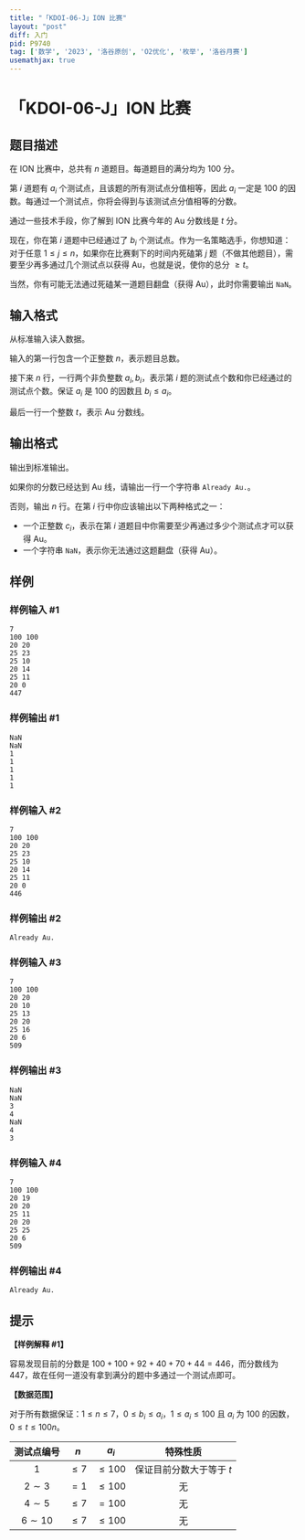```yaml
---
title: "「KDOI-06-J」ION 比赛"
layout: "post"
diff: 入门
pid: P9740
tag: ['数学', '2023', '洛谷原创', 'O2优化', '枚举', '洛谷月赛']
usemathjax: true
---
```


# 「KDOI-06-J」ION 比赛
## 题目描述

在 ION 比赛中，总共有 $n$ 道题目。每道题目的满分均为 $100$ 分。

第 $i$ 道题有 $a_i$ 个测试点，且该题的所有测试点分值相等，因此 $a_i$ 一定是 $100$ 的因数。每通过一个测试点，你将会得到与该测试点分值相等的分数。

通过一些技术手段，你了解到 ION 比赛今年的 Au 分数线是 $t$ 分。

现在，你在第 $i$ 道题中已经通过了 $b_i$ 个测试点。作为一名策略选手，你想知道：对于任意 $1\le j\le n$，如果你在比赛剩下的时间内死磕第 $j$ 题（不做其他题目），需要至少再多通过几个测试点以获得 Au，也就是说，使你的总分 $\ge t$。

当然，你有可能无法通过死磕某一道题目翻盘（获得 Au），此时你需要输出 `NaN`。
## 输入格式

从标准输入读入数据。

输入的第一行包含一个正整数 $n$，表示题目总数。

接下来 $n$ 行，一行两个非负整数 $a_i,b_i$，表示第 $i$ 题的测试点个数和你已经通过的测试点个数。保证 $a_i$ 是 $100$ 的因数且 $b_i\le a_i$。

最后一行一个整数 $t$，表示 Au 分数线。
## 输出格式

输出到标准输出。

如果你的分数已经达到 Au 线，请输出一行一个字符串 `Already Au.`。

否则，输出 $n$ 行。在第 $i$ 行中你应该输出以下两种格式之一：

+ 一个正整数 $c_i$，表示在第 $i$ 道题目中你需要至少再通过多少个测试点才可以获得 Au。
+ 一个字符串 `NaN`，表示你无法通过这题翻盘（获得 Au）。
## 样例

### 样例输入 #1
```
7
100 100
20 20
25 23
25 10
20 14
25 11
20 0
447
```
### 样例输出 #1
```
NaN
NaN
1
1
1
1
1
```
### 样例输入 #2
```
7
100 100
20 20
25 23
25 10
20 14
25 11
20 0
446
```
### 样例输出 #2
```
Already Au.
```
### 样例输入 #3
```
7
100 100
20 20
20 10
25 13
20 20
25 16
20 6
509
```
### 样例输出 #3
```
NaN
NaN
3
4
NaN
4
3
```
### 样例输入 #4
```
7
100 100
20 19
20 20
25 11
20 20
25 25
20 6
509
```
### 样例输出 #4
```
Already Au.
```
## 提示

**【样例解释 #1】**

容易发现目前的分数是 $100+100+92+40+70+44=446$，而分数线为 $447$，故在任何一道没有拿到满分的题中多通过一个测试点即可。

**【数据范围】**

对于所有数据保证：$1\leq n\leq 7$，$0\leq b_i\leq a_i$，$1\leq a_i\leq 100$ 且 $a_i$ 为 $100$ 的因数，$0\leq t\leq 100n$。

| 测试点编号 | $n$ | $a_i$ | 特殊性质 |
| :----------: | :----------: | :----------: | :----------: |
| $1$ | $\leq7$ | $\leq100$ | 保证目前分数大于等于 $t$ |
| $2\sim3$ | $=1$ | $\leq100$ | 无 |
| $4\sim5$ | $\leq7$ | $=100$ | 无 |
| $6\sim10$ | $\leq7$ | $\leq100$ | 无 |
